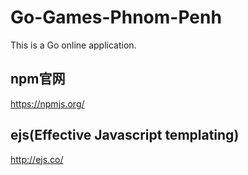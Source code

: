 # Go-Games-Phnom-Penh
This is a Go online application.

## npm官网

https://npmjs.org/

## ejs(Effective Javascript templating)

http://ejs.co/